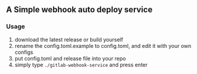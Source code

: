 ## A Simple webhook auto deploy service

### Usage

1. download the latest release or build yourself
2. rename the config.toml.example to config.toml, and edit it with your own configs
3. put config.toml and release file into your repo
4. simply type `./gitlab-webhook-service` and press enter

